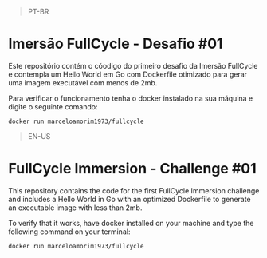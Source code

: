 > PT-BR
# Imersão FullCycle - Desafio #01

Este repositório contém o cóodigo do primeiro desafio da Imersão FullCycle e contempla um Hello World em Go com Dockerfile otimizado para gerar uma imagem executável com menos de 2mb.

Para verificar o funcionamento tenha o docker instalado na sua máquina e digite o seguinte comando:

```shell
docker run marceloamorim1973/fullcycle
```

> EN-US
# FullCycle Immersion - Challenge #01

This repository contains the code for the first FullCycle Immersion challenge and includes a Hello World in Go with an optimized Dockerfile to generate an executable image with less than 2mb.

To verify that it works, have docker installed on your machine and type the following command on your terminal:

```shell
docker run marceloamorim1973/fullcycle
```
